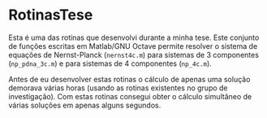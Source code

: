 # RotinasTese

Esta é uma das rotinas que desenvolvi durante a minha tese.
Este conjunto de funções escritas em Matlab/GNU Octave permite resolver o sistema de equações de Nernst-Planck (`nernst4c.m`) para sistemas de 3 componentes (`np_pdna_3c.m`) e para sistemas de 4 componentes (`np_4c.m`).

Antes de eu desenvolver estas rotinas o cálculo de apenas uma solução demorava várias horas (usando as rotinas existentes no grupo de investigação). Com estas rotinas consegui obter o cálculo simultâneo de várias soluções em apenas alguns segundos.
